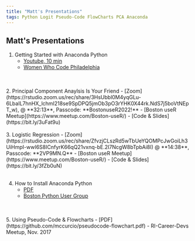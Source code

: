 ```yaml
---
title: "Matt's Presentations"
tags: Python Logit Pseudo-Code FlowCharts PCA Anaconda
---
```


## Matt's Presentations

1. Getting Started with Anaconda Python 
   - [Youtube, 10 min](https://youtu.be/ZbwRktS7iz8?t=4446)
   - [Women Who Code Philadelphia](https://www.meetup.com/Women-Who-Code-Philly/)
<br>
<br>
2. Principal Component Anaylsis Is Your Friend 
   - [Zoom](https://rstudio.zoom.us/rec/share/3HsUbbl0M4yqGLu-6LbaIL7hnHX_lchmI218se9SpDPQ5jmOb3pO3rYHK0X44rk.NdS7j5boVtNEpT_w), @ **32:13**, Passcode: **BostonuseR2022!**
   - [Boston useR Meetup](https://www.meetup.com/Boston-useR/)
   - [Code & Slides](https://bit.ly/3uFat9u)
<br>
<br>
3. Logistic Regression
   - [Zoom](https://rstudio.zoom.us/rec/share/ZfvzjCLszRd5wTbUeYQOMPcJwGoiLh3UiHmpI-wwI6S8ICnfyrK66qQ21vxnq-bE.2I7NcgW8bTpbAi8I) @ **14:38**, Passcode: **2VP9MN.Q**
   - [Boston useR Meetup](https://www.meetup.com/Boston-useR/)
   - [Code & Slides](https://bit.ly/3fZb0uN)
<br>
<br>

4. How to Install Anaconda Python  
   - [PDF](https://github.com/mccurcio/mcc-ds-material/blob/master/assets/Boston_Python_Users_Study_Group_11_17_2021.pdf)
   - [Boston Python User Group]()
<br>
<br>
5. Using Pseudo-Code & Flowcharts
   - [PDF](https://github.com/mccurcio/pseudocode-flowchart.pdf)
   - RI-Career-Devs Meetup, Nov. 2017

